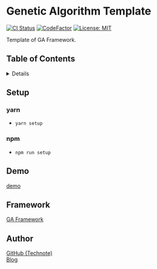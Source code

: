 # Genetic Algorithm Template

[![CI Status](https://github.com/technote-space/ga-framework-template/workflows/CI/badge.svg)](https://github.com/technote-space/ga-framework-template/actions)
[![CodeFactor](https://www.codefactor.io/repository/github/technote-space/ga-framework-template/badge)](https://www.codefactor.io/repository/github/technote-space/ga-framework-template)
[![License: MIT](https://img.shields.io/badge/License-MIT-blue.svg)](https://github.com/technote-space/ga-framework-template/blob/main/LICENSE)

Template of GA Framework.

## Table of Contents

<!-- START doctoc generated TOC please keep comment here to allow auto update -->
<!-- DON'T EDIT THIS SECTION, INSTEAD RE-RUN doctoc TO UPDATE -->
<details>
<summary>Details</summary>

- [Setup](#setup)
  - [yarn](#yarn)
  - [npm](#npm)
- [Demo](#demo)
- [Framework](#framework)
- [Author](#author)

</details>
<!-- END doctoc generated TOC please keep comment here to allow auto update -->

## Setup
### yarn
- `yarn setup`
### npm
- `npm run setup`

## Demo
[demo](https://technote-space.github.io/ga-framework/samples/ga-framework-template)

## Framework
[GA Framework](https://github.com/technote-space/ga-framework)

## Author
[GitHub (Technote)](https://github.com/technote-space)  
[Blog](https://technote.space)
